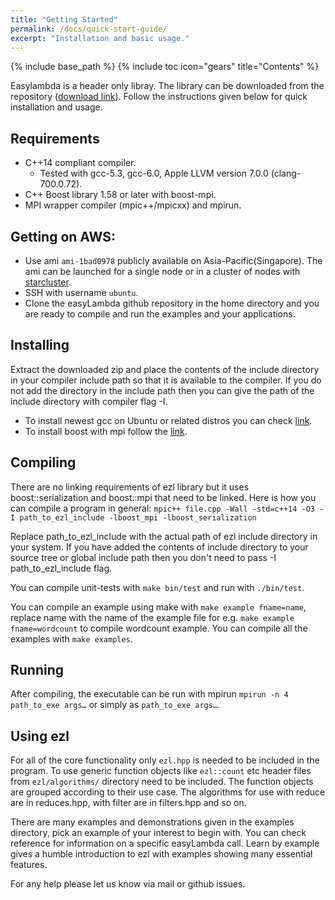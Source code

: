 ```yaml
---
title: "Getting Started"
permalink: /docs/quick-start-guide/
excerpt: "Installation and basic usage."
---
```

{% include base_path %}
{% include toc icon="gears" title="Contents" %}

Easylambda is a header only libray. The library can be downloaded
from the repository ([download
link](https://github.com/haptork/easyLambda/archive/master.zip)). Follow the
instructions given below for quick installation and usage.

## Requirements
 - C++14 compliant compiler. 
   - Tested with gcc-5.3, gcc-6.0, Apple LLVM version 7.0.0 (clang-700.0.72).
 - C++ Boost library 1.58 or later with boost-mpi.
 - MPI wrapper compiler (mpic++/mpicxx) and mpirun.

## Getting on AWS:
 - Use ami `ami-1bad0978` publicly available on Asia-Pacific(Singapore). The ami can be
   launched for a single node or in a cluster of nodes with [starcluster](http://star.mit.edu/cluster/docs/latest/quickstart.html).
 - SSH with username `ubuntu`.
 - Clone the easyLambda github repository in the home directory and you are
   ready to compile and run the examples and your applications.

## Installing
Extract the downloaded zip and place the contents of the include directory in
your compiler include path so that it is available to the compiler. If you do
not add the directory in the include path then you can give the path of the
include directory with compiler flag -I.
* To install newest gcc on Ubuntu or related distros you can check [link](http://askubuntu.com/questions/428198/getting-installing-gcc-g-4-9-on-ubuntu).
* To install boost with mpi follow the [link](http://www.boost.org/doc/libs/1_61_0/doc/html/mpi/getting_started.html).

## Compiling
There are no linking requirements of ezl library but it uses boost::serialization
and boost::mpi that need to be linked.
Here is how you can compile a program in general:
`mpic++ file.cpp -Wall -std=c++14 -O3 -I path_to_ezl_include -lboost_mpi -lboost_serialization`

Replace path_to_ezl_include with the actual path of ezl include directory in your
system. If you have added the contents of include directory to your source tree
or global include path then you don't need to pass -I path_to_ezl_include flag.

You can compile unit-tests with `make bin/test` and run with `./bin/test`.

You can compile an example using make with `make example fname=name`, replace
name with the name of the example file for e.g. `make example fname=wordcount`
to compile wordcount example. You can compile all the examples with `make examples`.

## Running

After compiling, the executable can be run with mpirun 
`mpirun -n 4 path_to_exe args…` or simply as `path_to_exe args…`.

## Using ezl

For all of the core functionality only `ezl.hpp` is needed to be included in
the program. To use generic function objects like `ezl::count` etc header
files from `ezl/algorithms/` directory need to be included. The function
objects are grouped according to their use case. The algorithms for use with
reduce are in reduces.hpp, with filter are in filters.hpp and so on. 

There are many examples and demonstrations given in the examples directory,
pick an example of your interest to begin with. You can check reference for
information on a specific easyLambda call. Learn by example gives a humble
introduction to ezl with examples showing many essential features.

For any help please let us know via mail or github issues.
